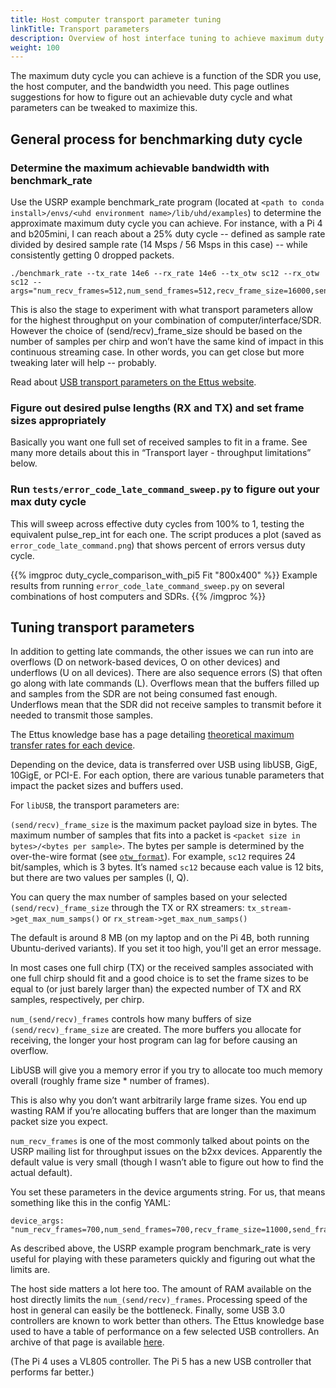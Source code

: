 ```yaml
---
title: Host computer transport parameter tuning
linkTitle: Transport parameters
description: Overview of host interface tuning to achieve maximum duty cycle
weight: 100
---
```


The maximum duty cycle you can achieve is a function of the SDR you use, the
host computer, and the bandwidth you need. This page outlines suggestions for
how to figure out an achievable duty cycle and what parameters can be tweaked
to maximize this.

## General process for benchmarking duty cycle


### Determine the maximum achievable bandwidth with benchmark_rate

Use the USRP example benchmark_rate program (located at
`<path to conda install>/envs/<uhd environment name>/lib/uhd/examples`) to
determine the approximate maximum duty cycle you can achieve. For instance, with
a Pi 4 and b205mini, I can reach about a 25% duty cycle -- defined as sample
rate divided by desired sample rate (14 Msps / 56 Msps in this case) -- while
consistently getting 0 dropped packets.

```
./benchmark_rate --tx_rate 14e6 --rx_rate 14e6 --tx_otw sc12 --rx_otw sc12 --args="num_recv_frames=512,num_send_frames=512,recv_frame_size=16000,send_frame_size=16000"
```

This is also the stage to experiment with what transport parameters allow for
the highest throughput on your combination of computer/interface/SDR. However
the choice of (send/recv)_frame_size should be based on the number of samples
per chirp and won’t have the same kind of impact in this continuous streaming
case. In other words, you can get close but more tweaking later will help --
probably.

Read about
[USB transport parameters on the Ettus website](https://files.ettus.com/manual/page_transport.html).

### Figure out desired pulse lengths (RX and TX) and set frame sizes appropriately

Basically you want one full set of received samples to fit in a frame.
See many more details about this in “Transport layer - throughput limitations”
below.

### Run `tests/error_code_late_command_sweep.py` to figure out your max duty cycle

This will sweep across effective duty cycles from 100% to 1, testing the
equivalent pulse_rep_int for each one. The script produces a plot (saved as
`error_code_late_command.png`) that shows percent of errors versus duty cycle.

{{% imgproc duty_cycle_comparison_with_pi5 Fit "800x400" %}}
Example results from running `error_code_late_command_sweep.py` on several
combinations of host computers and SDRs.
{{% /imgproc %}}

## Tuning transport parameters

In addition to getting late commands, the other issues we can run into are
overflows (D on network-based devices, O on other devices) and underflows (U on
all devices). There are also sequence errors (S) that often go along with late
commands (L). Overflows mean that the buffers filled up and samples from the SDR
are not being consumed fast enough. Underflows mean that the SDR did not receive
samples to transmit before it needed to transmit those samples.

The Ettus knowledge base has a page detailing
[theoretical maximum transfer rates for each device](https://kb.ettus.com/About_USRP_Bandwidths_and_Sampling_Rates).

Depending on the device, data is transferred over USB using libUSB, GigE, 10GigE,
or PCI-E. For each option, there are various tunable parameters that impact the
packet sizes and buffers used.

For `libUSB`, the transport parameters are:

`(send/recv)_frame_size` is the maximum packet payload size in bytes. The
maximum number of samples that fits into a packet is `<packet size in bytes>/<bytes per sample>`.
The bytes per sample is determined by the over-the-wire format
(see [`otw_format`](https://files.ettus.com/manual/structuhd_1_1stream__args__t.html)).
For example, `sc12` requires 24 bit/samples, which is 3 bytes. It’s named `sc12`
because each value is 12 bits, but there are two values per samples (I, Q).

You can query the max number of samples based on your selected
`(send/recv)_frame_size` through the TX or RX streamers:
`tx_stream->get_max_num_samps()` or `rx_stream->get_max_num_samps()`

The default is around 8 MB (on my laptop and on the Pi 4B, both running
Ubuntu-derived variants). If you set it too high, you'll get an error message.

In most cases one full chirp (TX) or the received samples associated with one
full chirp should fit and a good choice is to set the frame sizes to be equal to
(or just barely larger than) the expected number of TX and RX samples,
respectively, per chirp.

`num_(send/recv)_frames` controls how many buffers of size
`(send/recv)_frame_size` are created. The more buffers you allocate for
receiving, the longer your host program can lag for before causing an overflow.

LibUSB will give you a memory error if you try to allocate too much memory
overall (roughly frame size * number of frames).

This is also why you don’t want arbitrarily large frame sizes. You end up
wasting RAM if you’re allocating buffers that are longer than the maximum packet
size you expect.

`num_recv_frames` is one of the most commonly talked about points on the USRP
mailing list for throughput issues on the b2xx devices. Apparently the default
value is very small (though I wasn’t able to figure out how to find the actual
default).

You set these parameters in the device arguments string. For us, that means
something like this in the config YAML:

```
device_args: "num_recv_frames=700,num_send_frames=700,recv_frame_size=11000,send_frame_size=11000"
```

As described above, the USRP example program benchmark_rate is very useful for
playing with these parameters quickly and figuring out what the limits are.

The host side matters a lot here too. The amount of RAM available on the host
directly limits the `num_(send/recv)_frames`. Processing speed of the host in
general can easily be the bottleneck. Finally, some USB 3.0 controllers are
known to work better than others. The Ettus knowledge base used to have a table
of performance on a few selected USB controllers. An archive of that page is
available [here](https://web.archive.org/web/20160421212045/https://www.ettus.com/kb/detail/usrp-b200-and-b210-usb-30-streaming-rate-benchmarks).

(The Pi 4 uses a VL805 controller. The Pi 5 has a new USB controller that performs far better.)